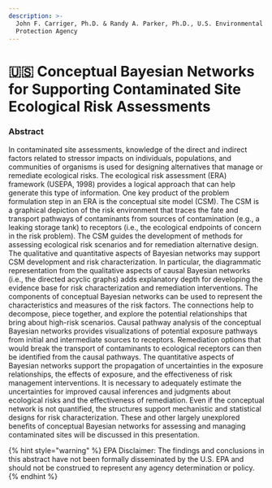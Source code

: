 ```yaml
---
description: >-
  John F. Carriger, Ph.D. & Randy A. Parker, Ph.D., U.S. Environmental
  Protection Agency
---
```


# 🇺🇸 Conceptual Bayesian Networks for Supporting Contaminated Site Ecological Risk Assessments

### Abstract <a href="#h2_148496644" id="h2_148496644"></a>

In contaminated site assessments, knowledge of the direct and indirect factors related to stressor impacts on individuals, populations, and communities of organisms is used for designing alternatives that manage or remediate ecological risks. The ecological risk assessment (ERA) framework (USEPA, 1998) provides a logical approach that can help generate this type of information. One key product of the problem formulation step in an ERA is the conceptual site model (CSM). The CSM is a graphical depiction of the risk environment that traces the fate and transport pathways of contaminants from sources of contamination (e.g., a leaking storage tank) to receptors (i.e., the ecological endpoints of concern in the risk problem). The CSM guides the development of methods for assessing ecological risk scenarios and for remediation alternative design. The qualitative and quantitative aspects of Bayesian networks may support CSM development and risk characterization. In particular, the diagrammatic representation from the qualitative aspects of causal Bayesian networks (i.e., the directed acyclic graphs) adds explanatory depth for developing the evidence base for risk characterization and remediation interventions. The components of conceptual Bayesian networks can be used to represent the characteristics and measures of the risk factors. The connections help to decompose, piece together, and explore the potential relationships that bring about high-risk scenarios. Causal pathway analysis of the conceptual Bayesian networks provides visualizations of potential exposure pathways from initial and intermediate sources to receptors. Remediation options that would break the transport of contaminants to ecological receptors can then be identified from the causal pathways. The quantitative aspects of Bayesian networks support the propagation of uncertainties in the exposure relationships, the effects of exposure, and the effectiveness of risk management interventions. It is necessary to adequately estimate the uncertainties for improved causal inferences and judgments about ecological risks and the effectiveness of remediation. Even if the conceptual network is not quantified, the structures support mechanistic and statistical designs for risk characterization. These and other largely unexplored benefits of conceptual Bayesian networks for assessing and managing contaminated sites will be discussed in this presentation.

{% hint style="warning" %}
EPA Disclaimer: The findings and conclusions in this abstract have not been formally disseminated by the U.S. EPA and should not be construed to represent any agency determination or policy.
{% endhint %}

